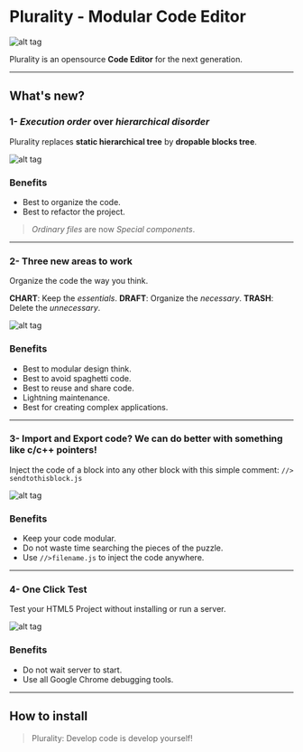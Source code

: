 # Plurality - Modular Code Editor

![alt tag](https://imgur.com/aWTUyRW.png)

Plurality is an opensource **Code Editor** for the next generation.

---

## What's new?

### 1- *Execution order* over *hierarchical disorder*

Plurality replaces **static hierarchical tree** by **dropable blocks tree**. 

![alt tag](https://imgur.com/FVJjBxq.png)

### Benefits

- Best to organize the code.
- Best to refactor the project.

> *Ordinary files* are now *Special components*.

---

### 2- Three new areas to work

Organize the code the way you think.

**CHART**: Keep the *essentials*.
**DRAFT**: Organize the *necessary*.
**TRASH**: Delete the *unnecessary*.

![alt tag](https://imgur.com/T0PQ0F6.png)


### Benefits

- Best to modular design think.
- Best to avoid spaghetti code.
- Best to reuse and share code.
- Lightning maintenance.
- Best for creating complex applications.

---

### 3- Import and Export code? We can do better with something like **c/c++ pointers**!

Inject the code of a block into any other block with this simple comment: 
``` //> sendtothisblock.js ```

![alt tag](https://imgur.com/SfkKeq4.png)

### Benefits

- Keep your code modular.
- Do not waste time searching the pieces of the puzzle.
- Use ``` //>filename.js ``` to inject the code anywhere. 

---

### 4- One Click Test 

Test your HTML5 Project without installing or run a server.

![alt tag](https://imgur.com/ywA1Uya.png)

### Benefits

- Do not wait server to start.
- Use all Google Chrome debugging tools.

---
## How to install


> Plurality: Develop code is develop yourself!
